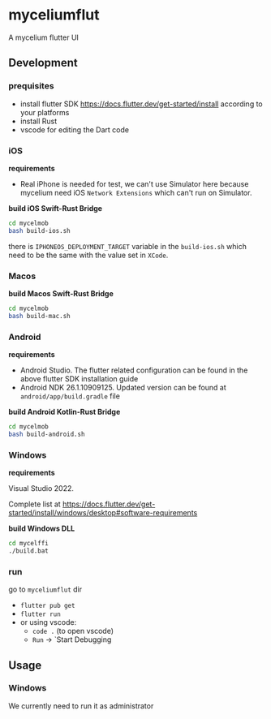 # myceliumflut

A mycelium flutter UI

## Development

### prequisites

- install flutter SDK https://docs.flutter.dev/get-started/install according to your platforms
- install Rust
- vscode for editing the Dart code

### iOS

**requirements**
- Real iPhone is needed for test, we can't use Simulator here because mycelium need iOS `Network Extensions` which can't run on Simulator.

**build iOS Swift-Rust Bridge**
```bash
cd mycelmob
bash build-ios.sh
```
there is `IPHONEOS_DEPLOYMENT_TARGET` variable in the `build-ios.sh` which need to be the same with the value set in `XCode`.

### Macos

**build Macos Swift-Rust Bridge**
```bash
cd mycelmob
bash build-mac.sh
```


### Android

**requirements**

- Android Studio. The flutter related configuration can be found in the above flutter SDK  installation guide
- Android NDK 26.1.10909125. Updated version can be found at `android/app/build.gradle` file


**build Android Kotlin-Rust Bridge**
```bash
cd mycelmob
bash build-android.sh
```

### Windows

**requirements**

Visual Studio 2022.

Complete list at https://docs.flutter.dev/get-started/install/windows/desktop#software-requirements

**build Windows DLL**
```bash
cd mycelffi
./build.bat
```


### run
go to `myceliumflut` dir
- `flutter pub get`
- `flutter run`
-  or using vscode:
    - `code .` (to open vscode)
    - `Run` -> `Start Debugging

## Usage

### Windows
We currently need to run it as administrator